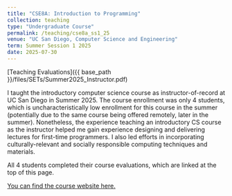 ```yaml
---
title: "CSE8A: Introduction to Programming"
collection: teaching
type: "Undergraduate Course"
permalink: /teaching/cse8a_ss1_25
venue: "UC San Diego, Computer Science and Engineering"
term: Summer Session 1 2025
date: 2025-07-30
---
```



[Teaching Evaluations]({{ base_path }}/files/SETs/Summer2025_Instructor.pdf)

I taught the introductory computer science course as instructor-of-record at UC San Diego in Summer 2025. The course enrollment was only 4 students, which is uncharacteristically low enrollment for this course in the summer (potentially due to the same course being offered remotely, later in the summer). Nonetheless, the experience teaching an introductory CS course as the instructor helped me gain experience designing and delivering lectures for first-time programmers. I also led efforts in incorporating culturally-relevant and socially responsible computing techniques and materials.

All 4 students completed their course evaluations, which are linked at the top of this page.

[You can find the course website here.](https://sites.google.com/ucsd.edu/cse8a-summersession1-2025/home)